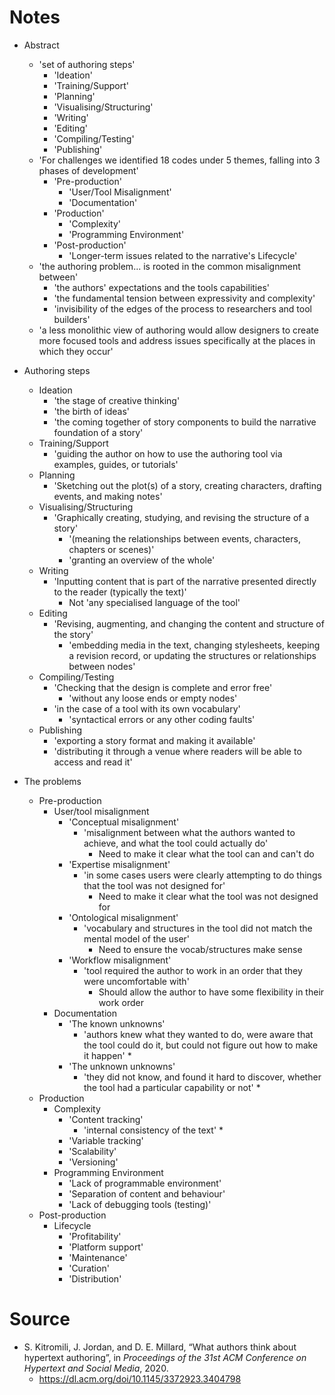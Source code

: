 # Notes

* Abstract
    * 'set of authoring steps'
        * 'Ideation'
        * 'Training/Support'
        * 'Planning'
        * 'Visualising/Structuring'
        * 'Writing'
        * 'Editing'
        * 'Compiling/Testing'
        * 'Publishing'
    * 'For challenges we identified 18 codes under 5 themes, falling into 3 phases of development'
        * 'Pre-production'
            * 'User/Tool Misalignment'
            * 'Documentation'
        * 'Production'
            * 'Complexity'
            * 'Programming Environment'
        * 'Post-production'
            * 'Longer-term issues related to the narrative's Lifecycle'
    * 'the authoring problem... is rooted in the common misalignment between'
        * 'the authors' expectations and the tools capabilities'
        * 'the fundamental tension between expressivity and complexity'
        * 'invisibility of the edges of the process to researchers and tool builders'
    * 'a less monolithic view of authoring would allow designers to create more focused tools and address issues specifically at the places in which they occur'

* Authoring steps
    * Ideation
        * 'the stage of creative thinking'
        * 'the birth of ideas'
        * 'the coming together of story components to build the narrative foundation of a story'
    * Training/Support
        * 'guiding the author on how to use the authoring tool via examples, guides, or tutorials'
    * Planning
        * 'Sketching out the plot(s) of a story, creating characters, drafting events, and making notes'
    * Visualising/Structuring
        * 'Graphically creating, studying, and revising the structure of a story'
            * '(meaning the relationships between events, characters, chapters or scenes)'
            * 'granting an overview of the whole'
    * Writing
        * 'Inputting content that is part of the narrative presented directly to the reader (typically the text)'
            * Not 'any specialised language of the tool'
    * Editing
        * 'Revising, augmenting, and changing the content and structure of the story'
            * 'embedding media in the text, changing stylesheets, keeping a revision record, or updating the structures or relationships between nodes'
    * Compiling/Testing
        * 'Checking that the design is complete and error free'
            * 'without any loose ends or empty nodes'
        * 'in the case of a tool with its own vocabulary'
            * 'syntactical errors or any other coding faults'
    * Publishing
        * 'exporting a story format and making it available'
        * 'distributing it through a venue where readers will be able to access and read it'

* The problems
    * Pre-production
        * User/tool misalignment
            * 'Conceptual misalignment'
                * 'misalignment between what the authors wanted to achieve, and what the tool could actually do'
                    * Need to make it clear what the tool can and can't do
            * 'Expertise misalignment'
                * 'in some cases users were clearly attempting to do things that the tool was not designed for'
                    * Need to make it clear what the tool was not designed for
            * 'Ontological misalignment'
                * 'vocabulary and structures in the tool did not match the mental model of the user'
                    * Need to ensure the vocab/structures make sense
            * 'Workflow misalignment'
                * 'tool required the author to work in an order that they were uncomfortable with'
                    * Should allow the author to have some flexibility in their work order
        * Documentation
            * 'The known unknowns'
                * 'authors knew what they wanted to do, were aware that the tool could do it, but could not figure out how to make it happen'
                    *        
            * 'The unknown unknowns'
                * 'they did not know, and found it hard to discover, whether the tool had a particular capability or not'
                    *
    * Production
        * Complexity
            * 'Content tracking'
                * 'internal consistency of the text'
                    * 
            * 'Variable tracking'
            * 'Scalability'
            * 'Versioning'
        * Programming Environment
            * 'Lack of programmable environment'
            * 'Separation of content and behaviour'
            * 'Lack of debugging tools (testing)'
    * Post-production
        * Lifecycle
            * 'Profitability'
            * 'Platform support'
            * 'Maintenance'
            * 'Curation'
            * 'Distribution'
            

# Source

* S. Kitromili, J. Jordan, and D. E. Millard, “What authors think about hypertext authoring”, in *Proceedings of the 31st ACM Conference on Hypertext and Social Media*, 2020.
    * https://dl.acm.org/doi/10.1145/3372923.3404798
